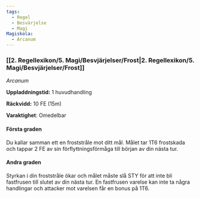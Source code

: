 ```yaml
---
tags:
  - Regel
  - Besvärjelse
  - Magi
Magiskola:
  - Arcanum
---
```

### [[2. Regellexikon/5. Magi/Besvjärjelser/Frost|2. Regellexikon/5. Magi/Besvjärjelser/Frost]] 
*Arcanum*

**Uppladdningstid:** 1 huvudhandling

**Räckvidd:** 10 FE (15m)

**Varaktighet**: Omedelbar

#### Första graden
Du kallar samman ett en froststråle mot ditt mål. Målet tar 1T6 frostskada och tappar 2 FE av sin förflyttningsförmåga till början av din nästa tur. 

####  Andra graden
Styrkan i din froststråle ökar och målet måste slå STY för att inte bli fastfrusen till slutet av din nästa tur. En fastfrusen varelse kan inte ta några handlingar och attacker mot varelsen får en bonus på 1T6.